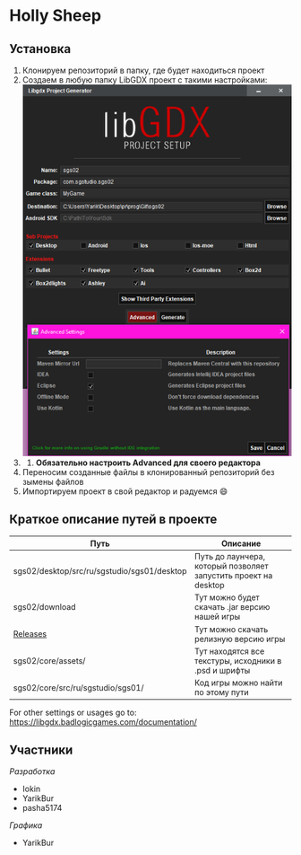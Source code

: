 # Holly Sheep

Установка
---
1. Клонируем репозиторий в папку, где будет находиться проект
2. Создаем в любую папку LibGDX проект с такими настройками:  ![screenshot](https://github.com/YarikBur/sgs02/blob/master/libgdx_settings.png)
3. 1. **Обязательно настроить Advanced для своего редактора**
4. Переносим созданные файлы в клонированный репозиторий без зымены файлов
5. Импортируем проект в свой редактор и радуемся :smile:

Краткое описание путей в проекте
---
Путь                                              | Описание
--------------------------------------------------|----------------------
sgs02/desktop/src/ru/sgstudio/sgs01/desktop       | Путь до лаунчера, который позволяет запустить проект на desktop 
sgs02/download                                    | Тут можно будет скачать .jar версию нашей игры
[Releases](https://github.com/YarikBur/sgs02/releases) | Тут можно скачать релизную версию игры
sgs02/core/assets/                                | Тут находятся все текстуры, исходники в .psd и шрифты
sgs02/core/src/ru/sgstudio/sgs01/                 | Код игры можно найти по этому пути

For other settings or usages go to: https://libgdx.badlogicgames.com/documentation/

Участники
---
_Разработка_
* Iokin
* YarikBur
* pasha5174

_Графика_
* YarikBur
